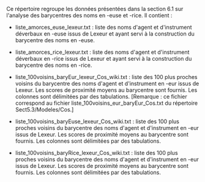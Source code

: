 Ce répertoire regroupe les données présentées dans la section 6.1 sur l'analyse des barycentres des noms en -euse et -rice. Il contient :

- liste_amorces_euse_lexeur.txt : liste des noms d'agent et d'instrument déverbaux en -euse issus de Lexeur et ayant servi à la construction du barycentre des noms en -euse.

- liste_amorces_rice_lexeur.txt : liste des noms d'agent et d'instrument déverbaux en -rice issus de Lexeur et ayant servi à la construction du barycentre des noms en -rice.

- liste_100voisins_baryEur_lexeur_Cos_wiki.txt : liste des 100 plus proches voisins du barycentre des noms d'agent et d'instrument en -eur issus de Lexeur. Les scores de proximité moyens au barycentre sont fournis. Les colonnes sont délimitées par des tabulations. [Remarque : ce fichier correspond au fichier liste_100voisins_eur_baryEur_Cos.txt du répertoire Sect5.3/Modeles/Cos.]

- liste_100voisins_baryEuse_lexeur_Cos_wiki.txt : liste des 100 plus proches voisins du barycentre des noms d'agent et d'instrument en -eur issus de Lexeur. Les scores de proximité moyens au barycentre sont fournis. Les colonnes sont délimitées par des tabulations.

- liste_100voisins_baryRice_lexeur_Cos_wiki.txt : liste des 100 plus proches voisins du barycentre des noms d'agent et d'instrument en -eur issus de Lexeur. Les scores de proximité moyens au barycentre sont fournis. Les colonnes sont délimitées par des tabulations.
